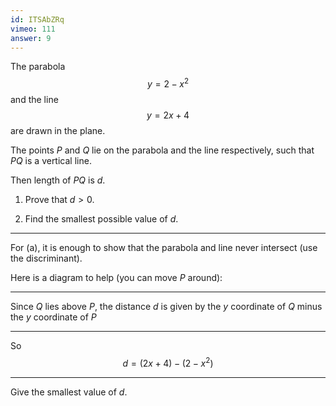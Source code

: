 ```yaml
---
id: ITSAbZRq
vimeo: 111
answer: 9
---
```


The parabola
$$
y = 2 - x^2
$$
and the line
$$
y = 2x + 4
$$
are drawn in the plane.

The points $P$ and $Q$ lie on the parabola and the line respectively, such that $PQ$ is a vertical line.

Then length of $PQ$ is $d$.

 1. Prove that $d > 0$.

 1. Find the smallest possible value of $d$.

---

For (a), it is enough to show that the parabola and line never intersect (use the discriminant).

Here is a diagram to help (you can move $P$ around):

<geogebra id="atnf56f2"></geogebra>

---

Since $Q$ lies above $P$, the distance $d$ is given by the $y$ coordinate of $Q$ minus the $y$ coordinate of $P$

---

So
$$
d = (2x + 4) - (2 - x^2)
$$

---

Give the smallest value of $d$.
